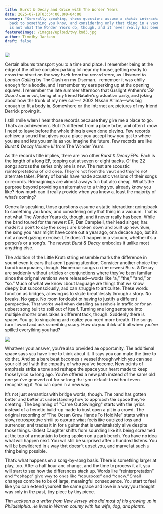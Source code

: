```yaml
---
title: Burst & Decay and Grace with The Wonder Years
date: 2025-07-18T03:34:00.000-04:00
summary: "Generally speaking, those questions assume a static interaction: going
  back to something you know, and considering only that thing in a vacuum. That
  is not what The Wonder Years do, though, and it never really has been."
featuredImage: /images/upload/twy.bnd3.jpg
author: Timothy Jackson
draft: false
---
```

![](/images/upload/twy.bnd3.jpg)

Certain albums transport you to a time and place. I remember being at the edge of the office complex parking lot near my house, getting ready to cross the street on the way back from the record store, as I listened to *London Calling* by The Clash on my Discman. I remember it was chilly enough for a hoodie, and I remember my ears perking up at the opening squaws. I remember the late summer afternoon that Gaslight Anthem’s *‘59 Sound* came out, being at my friend Natalie’s graduation party, and joking about how the trunk of my new car⁠—a 2002 Nissan Altima⁠—was big enough to fit a body in. Somewhere on the internet are pictures of my friend Derrick proving it. 

I still smile when I hear those records because they give me a place to go. That’s an achievement. But it’s different from a place to be, and often I know I need to leave before the whole thing is even done playing. Few records achieve a sound that gives you a place you accept how you got to where you are and lets you smile as you imagine the future. Few records are like *Burst & Decay Volume III* from The Wonder Years. 

As the record’s title implies, there are two other *Burst & Decay* EPs. Each is the length of a long EP, topping out at seven or eight tracks. Of the 22 songs across the series only one is new. The rest are acoustic reinterpretations of old ones. They’re not from the vault and they’re not alternate takes. Plenty of bands have made acoustic versions of their songs or records. Reimaginings are almost always fun but also cheap. What’s the purpose beyond providing an alternative to a thing you already know you like? How much can it really provide when you know at least the majority of what’s coming? 

Generally speaking, those questions assume a static interaction: going back to something you know, and considering only that thing in a vacuum. That is not what The Wonder Years do, though, and it never really has been. While the band toured for the newest EP, Dan Campbell, their lead singer, has made it a point to say the songs are broken down and built up new. Sure, the song you hear might have come out a year ago, or a decade ago, but it’s not a navel gazing exercise. Life doesn’t happen in a vacuum, whether it’s a person’s or a song’s. The newest *Burst & Decay* embodies it unlike most anything else. 

The addition of the Little Kruta string ensemble marks the difference in sound even to ears that aren’t paying attention. Consider another choice the band incorporates, though. Numerous songs on the newest Burst & Decay are suddenly without articles⁠ or conjunctions where they’ve been familiar since the original versions were released⁠—words like “a,” “the,” “and,” or “so.” Much of what we know about language are things that we know deeply but subconsciously, and can struggle to articulate. These words function as bridges, allowing us to skate breathlessly through a story. No breaks. No gaps. No room for doubt or having to justify a different perspective. That works well when detailing an asshole in traffic or for an upbeat song built to spill out of itself. Turning one long sentence into multiple shorter ones takes a different tack, though. Suddenly there is space. You go to sing along and realize you need more breath. The songs turn inward and ask something scary. How do you think of it all when you’ve spilled everything you had?

![](/images/upload/twy.bndcover.jpg)

Whatever your answer, you’re also provided an opportunity. The additional space says you have time to think about it. It says you can make the time to do that. And so a bare beat becomes a vessel through which you can see your old self with the empathy of who you’ve become. New points of emphasis strike a tone and reshape the space your heart made to keep those lyrics so long ago. You’re offered a new path instead of the same old one you’ve grooved out for so long that you default to without even recognizing it. You can open in a new way.

It’s not just semantics with bridge words, though. The band has gotten better and better at understanding how to approach the space they’re creating. The beginning of "Came Out Swinging" starts with the lyrics instead of a frenetic build-up made to bust open a pit in a crowd. The original recording of "The Ocean Grew Hands To Hold Me" starts with a slow, retrospective shrill to capture what feels like outsized loss and surrender, and trades it in for a guitar that is unmistakably alive despite those things. Oldest Daughter shifts from sounding like it’s being screamed at the top of a mountain to being spoken on a park bench. You have no idea what will happen next. You will still be surprised after a hundred listens. You will be bewildered in a way that doesn’t upset you, and marvel at such a thing being possible. 

That’s what happens on a song-by-song basis. There is something larger at play, too. After a half hour and change, and the time to process it all, you will start to see how the differences stack up. Words like “reinterpretation” and “reshape” give way to ones like “repurpose” and “renew.” Small changes combine to be of large, meaningful consequence. You start to feel like you can extend yourself the same grace and love in a way you thought was only in the past, tiny piece by tiny piece. 



*Tim Jackson is a writer from New Jersey who did most of his growing up in Philadelphia. He lives in Warren county with his wife, dog, and plants.*
